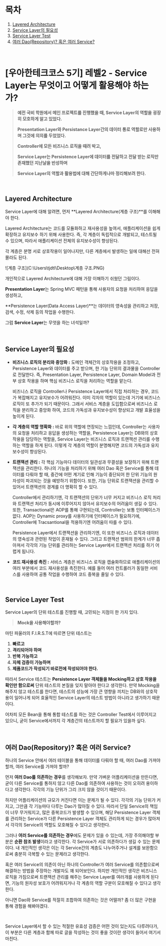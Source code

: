 # 목차

1. [Layered Architecture](#layered-architecture) <br/>
2. [Service Layer의 필요성](#service-layer의-필요성) <br/>
3. [Service Layer Test](#service-layer-test) <br/>
4. [여러 Dao(Repository)? 혹은 여러 Service?](#여러-daorepository-혹은-여러-service) <br/>

<br/>

# [우아한테크코스 5기] 레벨2 - Service Layer는 무엇이고 어떻게 활용해야 하는가?

> **예전 국비 학원에서 메인 프로젝트를 진행했을 때, Service Layer의 역할을 굉장히 모호하게 알고 있었다.**
>
> **Presentation Layer와 Persistance Layer간의 데이터 통로 역할로만 사용하며 그것에 의의를 두었었다.**
>
> **Controller에 모든 비즈니스 로직을 때려 박고,** 
>
> **Service Layer는 Persistence Layer에 데이터를 전달하고 전달 받는 로직만 존재했던 지난날을 반성하며**
>
> **Service Layer의 역할과 활용법에 대해 간단하게나마 정리해보려 한다.**

<br/>

## Layered Architecture

Service Layer에 대해 알려면, 먼저 **Layered Architecture(계층 구조)**를 이해해야 한다. 

Layered Architecture는 코드를 모듈화하고 재사용성을 높여서,  애플리케이션을 쉽게 확장하고 유지보수 하기 위해 사용한다. 즉, 각 계층이 독립적으로 개발되고, 테스트될 수 있으며, 따라서 애플리케이션 전체의 유지보수성이 향상된다.

각 계층은 분명 서로 상호작용이 일어나지만, 다른 계층에서 발생하는 일에 대해선 전혀 몰라도 된다.

![계층 구조](C:\Users\tjdtl\Desktop\계층 구조.PNG)

개인적으로 Layered Architecture에 대해 가장 이해하기 쉬웠던 그림이다.

**Presentation Layer**는 Spring MVC 패턴을 통해 사용자의 요청을 처리하여 응답을 생성하고,

**Persistence Layer(Data Access Layer)**는 데이터의 영속성을 관리하고 저장, 검색, 수정, 삭제 등의 작업을 수행한다.

그럼 **Service Layer**는 무엇을 하는 녀석일까?

<br/>

## Service Layer의 필요성

- **비즈니스 로직의 분리와 중앙화 :** 도메인 객체간의 상호작용을 조정하고, Persistence Layer와 데이터를 주고 받으며, 한 기능 단위의 결과물을 Controller로 전달한다. 즉, Presentation Layer, Persistence Layer, Domain Model과 전부 상호 작용을 하며 핵심 비즈니스 로직을 처리하는 역할을 맡는다.

  비즈니스 로직을 Controller나 Persistence Layer에서 직접 처리하는 경우, 코드가 복잡해지고 유지보수가 어려워진다. 이미 각자의 역할이 있는데 거기에 비즈니스 로직이 또 추가가 되기 때문이다. 그래서 서비스 계층을 도입함으로써 비즈니스 로직을 분리하고 중앙화 하여, 코드의 가독성과 유지보수성이 향상되고 개발 효율성을 높이게 된다.

- **각 계층의 역할 명확화 :** 바로 위의 역할에 연장되는 느낌인데, Controller는 사용자의 요청을 처리하고 응답을 생성하는 역할을, Persistence Layer는 DB와의 상호작용을 담당하는 역할을, Service Layer는 비즈니스 로직과 트랜잭션 관리를 수행하는 역할을 하게 된다. 이렇게 각 계층의 역할이 분명해지면 코드의 가독성과 유지보수성이 향상된다.

- **트랜잭션 관리 :** 각 핵심 기능마다 데이터의 일관성과 무결성을 보장하기 위해 트랜잭션을 관리한다. 하나의 기능을 처리하기 위해 여러 Dao 혹은 Service를 통해 데이터를 다뤄야 할 때, 중간에 어떤 계기로 인해 기능이 중단되어 한 단위 기능의 원자성이 파괴되는 것을 예방하기 위함이다. 또한, 기능 단위로 트랜잭션을 관리할 수 있어서 트랜잭션의 경계를 더 명확히 할 수 있다.

  Controller에서 관리하기엔, 각 트랜잭션의 단위가 너무 커지고 비즈니스 로직 처리와 트랜잭션 처리가 동시에 이루어지지 않아서 유지보수의 어려움이 생길 수 있다. 또한, Transactional은 AOP를 통해 구현되는데, Controller는 보통 인터페이스가 없다. AOP는 Dynamic proxy를 사용하기에 인터페이스가 필요하기에, Controller에 Tracsantional을 적용하기엔 어려움이 따를 수 있다.

  Persistence Layer에서 트랜잭션을 관리하기엔, 이 또한 비즈니스 로직과 데이터의 영속성과 관련된 작업이 혼재될 수 있다. 그리고 트랜잭션 범위의 한계가 너무 좁아져서 각각의 기능 단위를 관리하는 Service Layer에서 트랜잭션 처리를 하기 어렵게 됩니다.

- **코드 재사용성 촉진 :** 서비스 계층은 비즈니스 로직을 캡슐화하므로 애플리케이션의 여러 부분에서 코드 재사용성을 촉진한다. 예를 들어 여러 컨트롤러가 동일한 서비스를 사용하여 공통 작업을 수행하여 코드 중복을 줄일 수 있다.

<br/>

## Service Layer Test

Service Layer의 단위 테스트를 진행할 때, 고민되는 지점이 한 가지 있다. 

> **Mock을 사용해야할까?**

마틴 파울러의 F.I.R.S.T에 따르면 단위 테스트는 

1. **빠르고**
2. **격리되어야 하며**
3. **반복 가능하고**
4. **자체 검증이 가능하며**
5. **제품코드가 작성되기 바로전에 작성되어야 한다.**

따라서 Service 테스트는 **Persistence Layer 객체들을 Mocking하고 상호 작용을 확인만 함으로써** 단위 테스트의 본질을 잊지 말아야 한다고 생각한다. 만약 Mocking을 해주지 않고 테스트를 한다면, 테스트의 성능에 가장 큰 영향을 끼치는 DB와의 상호작용이 일어나게 되어 효율적인 Service Layer의 테스트 방법이 아니라고 생가하기 때문이다.

어차피 모든 Bean을 통해 통합 테스트를 하는 것은 Controller Test에서 이루어지고 있으니, 굳이 Service에서까지 각 계층간의 테스트까지 할 필요가 있을까 싶다.

<br/>

## 여러 Dao(Repository)? 혹은 여러 Service?

하나의 Service 안에서 여러 테이블을 통해 데이터를 다뤄야 할 때, 여러 Dao를 가져야 할까, 여러 Service를 가져야 할까?

먼저 **여러 Dao를 의존하는 경우**를 생각해보자. 만약 가벼운 어플리케이션을 만든다면, 굳이 다른 Service를 통하지 않고 다른 Dao를 의존하여 사용하는 것이 오히려 용이하다고 생각한다. 각각의 기능 단위가 그리 크지 않을 것이기 때문이다.

하지만 어플리케이션의 규모가 커진다면 이는 문제가 될 수 있다. 각각의 기능 단위가 커지고, 그만큼 각 기능마다 다루는 Dao가 많아질 수 있다. 따라서 단일 Service의 책임이 너무 무거워지고, 많은 중복코드가 발생할 수 있으며, 해당 Persistence Layer 객체를 관리하는 Service가 다른 Persistence Layer 객체도 관리하게 되는 경우가 많아져서 각각의 Service의 역할도 모호해질 수 있다고 생각한다.

그러나 **여러 Service를 의존하는 경우**에도 문제가 있을 수 있는데, 가장 주의해야할 부분은 **순환 참조 발생**이라고 생각한다. 각 Service가 서로 의존하다가 생길 수 있는 문제이다. 내 개인적인 생각은 이는 각 Service간의 계층도 나누어주거나 설계를 보완함으로써 충분히 극복할 수 있는 문제라고 생각한다.

혹은 여러 Service의 의존이 아닌 하나의 Controller가 여러 Service를 의존함으로써 해결하는 방법을 주장하는 개발자도 꽤 되어보인다. 하지만 개인적인 생각은 비즈니스 로직을 가짐으로써 트랜잭션 관리를 해주는 Service Layer를 여러개를 사용하게 된다면, 기능의 원자성 보호가 어려워지거나 각 계층의 역할 구분이 모호해질 수 있다고 생각한다.

아니면 Dao와 Service를 적절히 조합하여 의존하는 것은 어떨까? 좀 더 많은 구현을 통해 경험을 해봐야겠다.

<br/>

Service Layer에서 할 수 있는 적절한 유효성 검증은 어떤 것이 있는지도 다루려다가, 이 부분은 다른 계층과 함께 따로 글을 작성하는 것이 좋을 것이란 생각이 들어서 여기서 마친다.